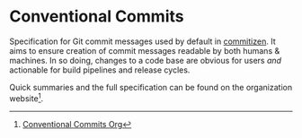 # Conventional Commits

Specification for Git commit messages used by default in
[commitizen](https://commitizen-tools.github.io/commitizen/).
It aims to ensure creation of commit messages readable by both humans & machines.
In so doing, changes to a code base are obvious for users _and_ actionable for
build pipelines and release cycles.

Quick summaries and the full specification can be found on the organization
website[^cc].

[^cc]: [Conventional Commits Org](https://www.conventionalcommits.org/en/v1.0.0/)
